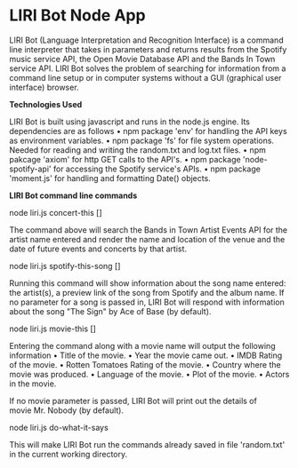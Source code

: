 # LIRI Bot Node App
LIRI Bot (Language Interpretation and Recognition Interface) is a command line interpreter that takes in parameters and returns results from the Spotify music service API, the Open Movie Database API and the Bands In Town service API. LIRI Bot solves the problem of searching for information from a command line setup or in computer systems without a GUI (graphical user interface) browser.

<strong>Technologies Used</strong>

LIRI Bot is built using javascript and runs in the node.js engine. Its dependencies are as follows
	•	npm package 'env' for handling the API keys as environment variables.
	•	npm package 'fs' for file system operations. Needed for reading and writing the random.txt and log.txt files.
	•	npm pakcage 'axiom' for http GET calls to the API's.
	•	npm package 'node-spotify-api' for accessing the Spotify service's APIs.
	•	npm package 'moment.js' for handling and formatting Date() objects.

<strong>LIRI Bot command line commands</strong>

node liri.js concert-this [<artist name>]
	
The command above will search the Bands in Town Artist Events API for the artist name entered and render the name and location of the venue and the date of future events and concerts by that artist.
	
node liri.js spotify-this-song [<song name>]
	
Running this command will show information about the song name entered: the artist(s), a preview link of the song from Spotify and the album name. If no parameter for a song is passed in, LIRI Bot will respond with information about the song "The Sign" by Ace of Base (by default). 
	
node liri.js movie-this [<movie name>]
	
Entering the command along with a movie name will output the following information
	•	Title of the movie.
	•	Year the movie came out.
	•	IMDB Rating of the movie.
	•	Rotten Tomatoes Rating of the movie.
	•	Country where the movie was produced.
	•	Language of the movie.
	•	Plot of the movie.
	•	Actors in the movie.

If no movie parameter is passed, LIRI Bot will print out the details of movie Mr. Nobody (by default). 
	
node liri.js do-what-it-says 
	
This will make LIRI Bot run the commands already saved in file 'random.txt' in the current working directory.
